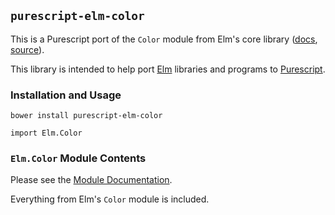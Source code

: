 ## `purescript-elm-color`

This is a Purescript port of the `Color` module from Elm's core library ([docs](http://package.elm-lang.org/packages/elm-lang/core/1.1.1/Color), [source](https://github.com/elm-lang/core/blob/master/src/Color.elm)). 

This library is intended to help port [Elm](http://elm-lang.org/) libraries and programs to [Purescript](http://purescript.org/).


### Installation and Usage

`bower install purescript-elm-color`

`import Elm.Color`


### `Elm.Color` Module Contents

Please see the [Module Documentation](MODULES.md).

Everything from Elm's `Color` module is included.
